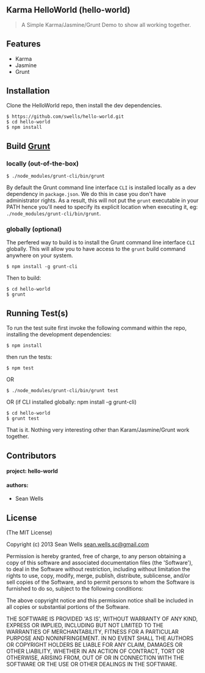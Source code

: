 ## Karma HelloWorld (hello-world)

> A Simple Karma/Jasmine/Grunt Demo to show all working together.

## Features

  * Karma
  * Jasmine
  * Grunt

## Installation

Clone the HelloWorld repo, then install the dev dependencies.

	$ https://github.com/swells/hello-world.git
	$ cd hello-world
	$ npm install

## Build [Grunt](http://gruntjs.com)

### locally (out-of-the-box)

	$ ./node_modules/grunt-cli/bin/grunt

By default the Grunt command line interface `CLI` is installed locally as a
dev dependency in `package.json`. We do this in case you don't have administrator 
rights. As a result, this will not put the `grunt` executable in your PATH hence
you'll need to specify its explicit location when executing it, 
eg: `./node_modules/grunt-cli/bin/grunt`.

### globally (optional)

The perfered way to build is to install the Grunt command line interface `CLI` 
globally. This will allow you to have access to the `grunt` build command 
anywhere on your system.

	$ npm install -g grunt-cli

Then to build:

	$ cd hello-world
	$ grunt

## Running Test(s)

To run the test suite first invoke the following command within the repo, 
installing the development dependencies:

    $ npm install

then run the tests:

    $ npm test

OR

    $ ./node_modules/grunt-cli/bin/grunt test

OR (if CLI installed globally: npm install -g grunt-cli)

    $ cd hello-world
    $ grunt test    

That is it. Nothing very interesting other than Karam/Jasmine/Grunt work 
together.

## Contributors

#### project: hello-world

#### authors: 

  * Sean Wells

## License

(The MIT License)

Copyright (c) 2013 Sean Wells <sean.wells.sc@gmail.com>

Permission is hereby granted, free of charge, to any person obtaining
a copy of this software and associated documentation files (the
'Software'), to deal in the Software without restriction, including
without limitation the rights to use, copy, modify, merge, publish,
distribute, sublicense, and/or sell copies of the Software, and to
permit persons to whom the Software is furnished to do so, subject to
the following conditions:

The above copyright notice and this permission notice shall be
included in all copies or substantial portions of the Software.

THE SOFTWARE IS PROVIDED 'AS IS', WITHOUT WARRANTY OF ANY KIND,
EXPRESS OR IMPLIED, INCLUDING BUT NOT LIMITED TO THE WARRANTIES OF
MERCHANTABILITY, FITNESS FOR A PARTICULAR PURPOSE AND NONINFRINGEMENT.
IN NO EVENT SHALL THE AUTHORS OR COPYRIGHT HOLDERS BE LIABLE FOR ANY
CLAIM, DAMAGES OR OTHER LIABILITY, WHETHER IN AN ACTION OF CONTRACT,
TORT OR OTHERWISE, ARISING FROM, OUT OF OR IN CONNECTION WITH THE
SOFTWARE OR THE USE OR OTHER DEALINGS IN THE SOFTWARE.
